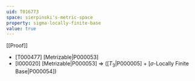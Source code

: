 ```yaml
---
uid: T016773
space: sierpinski's-metric-space
property: sigma-locally-finite-base
value: true
---
```

[[Proof]]

* [T000477] [Metrizable|P000053]
* [I000020] [Metrizable|P000053] => ([$T_3$|P000005] + [$\sigma$-Locally Finite Base|P000054])

